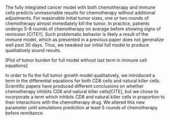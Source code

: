 The fully integrated cancer model with both chemotherapy and immune cells predicts unreasonable results for chemotherapy without additional adjustments. For reasonable initial tumor sizes, one or two rounds of chemotherapy almost immediately kill the tumor. In practice, patients undergo 5-8 rounds of chemotherapy on average before showing signs of remission [CITE!!]. Such problematic behavior is likely a result of the immune model, which as presented in a previous paper does not generalize well past 30 days. Thus, we tweaked our initial full model to produce qualitatively sound results.

[Plot of tumor burden for full model without last term in immune cell equations]

In order to fix the full tumor growth model qualitatively, we introduced a term in the differential equations for both CD8 cells and natural killer cells. Scientific papers have produced different conclusions on whether chemotherapy inhibits CD8 and natural killer cells[CITE], but we chose to incorporate a term which inhibits CD8 and natural killer cells in proportion to their interactions with the chemotherapy drug. We altered this new parameter until simulations prediction at least 5 rounds of chemotherapy before remittance. 


